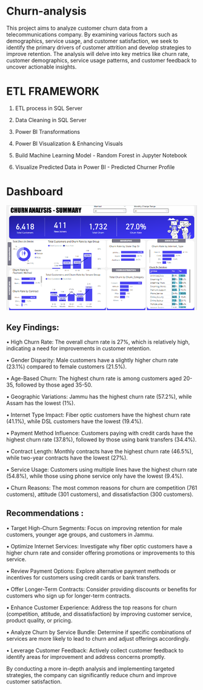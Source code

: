 # Churn-analysis

This project aims to analyze customer churn data from a telecommunications company. By examining various factors such as demographics, service usage, and customer satisfaction, we seek to identify the primary drivers of customer attrition and develop strategies to improve retention.
The analysis will delve into key metrics like churn rate, customer demographics, service usage patterns, and customer feedback to uncover actionable insights.

# ETL FRAMEWORK

1. ETL process in SQL Server

2. Data Cleaning in SQL Server

3. Power BI Transformations

4. Power BI Visualization & Enhancing Visuals

5. Build Machine Learning Model - Random Forest in Jupyter Notebook

6. Visualize Predicted Data in Power BI - Predicted Churner Profile

# Dashboard

![Dashboard Overview](https://github.com/lavenya200399/Churn-analysis/blob/main/churn%20dashboard.png)

## Key Findings:

•  High Churn Rate: The overall churn rate is 27%, which is relatively high, indicating a need for improvements in customer retention. 

•  Gender Disparity: Male customers have a slightly higher churn rate (23.1%) compared to female customers (21.5%). 

•  Age-Based Churn: The highest churn rate is among customers aged 20-35, followed by those aged 35-50. 

•  Geographic Variations: Jammu has the highest churn rate (57.2%), while Assam has the lowest (1%). 

•  Internet Type Impact: Fiber optic customers have the highest churn rate (41.1%), while DSL customers have the lowest (19.4%). 

•  Payment Method Influence: Customers paying with credit cards have the highest churn rate (37.8%), followed by those using bank transfers (34.4%). 

•  Contract Length: Monthly contracts have the highest churn rate (46.5%), while two-year contracts have the lowest (27%). 

•  Service Usage: Customers using multiple lines have the highest churn rate (54.8%), while those using phone service only have the lowest (9.4%). 

•  Churn Reasons: The most common reasons for churn are competition (761 customers), attitude (301 customers), and dissatisfaction (300 customers).

## Recommendations :

•	Target High-Churn Segments: Focus on improving retention for male customers, younger age groups, and customers in Jammu.

•	Optimize Internet Services: Investigate why fiber optic customers have a higher churn rate and consider offering promotions or improvements to this service.

•	Review Payment Options: Explore alternative payment methods or incentives for customers using credit cards or bank transfers.

•	Offer Longer-Term Contracts: Consider providing discounts or benefits for customers who sign up for longer-term contracts.

•	Enhance Customer Experience: Address the top reasons for churn (competition, attitude, and dissatisfaction) by improving customer service, product quality, or pricing.

•	Analyze Churn by Service Bundle: Determine if specific combinations of services are more likely to lead to churn and adjust offerings accordingly.

•	Leverage Customer Feedback: Actively collect customer feedback to identify areas for improvement and address concerns promptly.

By conducting a more in-depth analysis and implementing targeted strategies, the company can significantly reduce churn and improve customer satisfaction.



